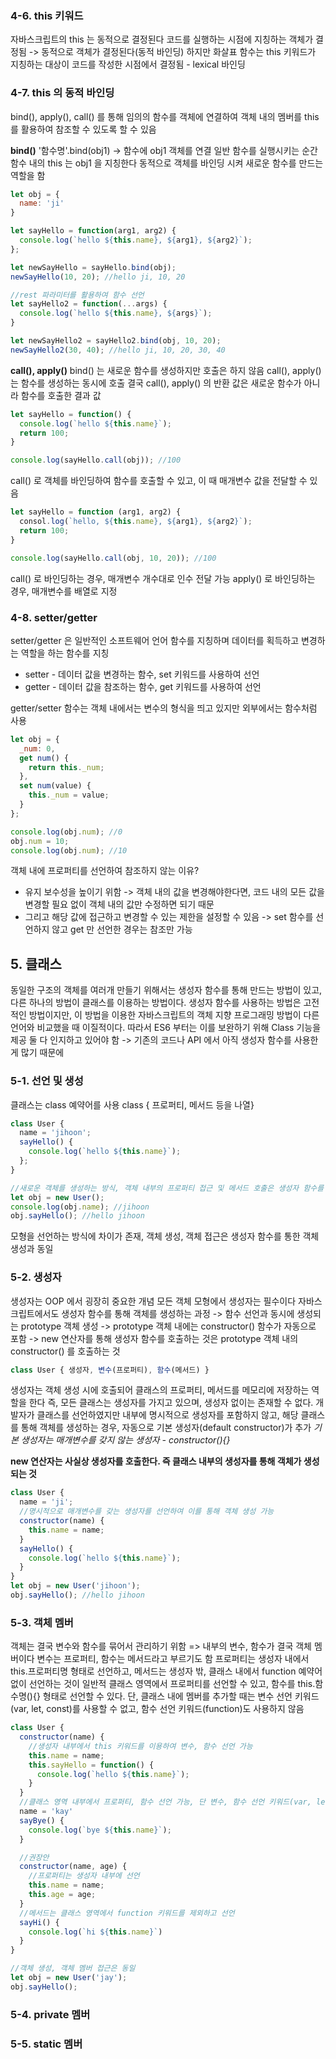 ### 4-6. this 키워드
자바스크립트의 this 는 동적으로 결정된다
코드를 실행하는 시점에 지칭하는 객체가 결정됨 -> 동적으로 객체가 결정된다(동적 바인딩)
하지만 화살표 함수는 this 키워드가 지칭하는 대상이 코드를 작성한 시점에서 결정됨 - lexical 바인딩

### 4-7. this 의 동적 바인딩
bind(), apply(), call() 를 통해 임의의 함수를 객체에 연결하여 객체 내의 멤버를 this 를 활용하여 참조할 수 있도록 할 수 있음

**bind()**
'함수명'.bind(obj1) -> 함수에 obj1 객체를 연결
일반 함수를 실행시키는 순간 함수 내의 this 는 obj1 을 지칭한다
동적으로 객체를 바인딩 시켜 새로운 함수를 만드는 역할을 함
```js
let obj = {
  name: 'ji'
}

let sayHello = function(arg1, arg2) {
  console.log(`hello ${this.name}, ${arg1}, ${arg2}`);
};

let newSayHello = sayHello.bind(obj);
newSayHello(10, 20); //hello ji, 10, 20

//rest 파라미터를 활용하여 함수 선언
let sayHello2 = function(...args) {
  console.log(`hello ${this.name}, ${args}`);
}

let newSayHello2 = sayHello2.bind(obj, 10, 20);
newSayHello2(30, 40); //hello ji, 10, 20, 30, 40
```

**call(), apply()**
bind() 는 새로운 함수를 생성하지만 호출은 하지 않음
call(), apply() 는 함수를 생성하는 동시에 호출
결국 call(), apply() 의 반환 값은 새로운 함수가 아니라 함수를 호출한 결과 값
```js
let sayHello = function() {
  console.log(`hello ${this.name}`);
  return 100;
}

console.log(sayHello.call(obj)); //100
```
call() 로 객체를 바인딩하여 함수를 호출할 수 있고, 이 때 매개변수 값을 전달할 수 있음
```js
let sayHello = function (arg1, arg2) {
  consol.log(`hello, ${this.name}, ${arg1}, ${arg2}`);
  return 100;
}

console.log(sayHello.call(obj, 10, 20)); //100
```
call() 로 바인딩하는 경우, 매개변수 개수대로 인수 전달 가능
apply() 로 바인딩하는 경우, 매개변수를 배열로 지정

### 4-8. setter/getter
setter/getter 은 일반적인 소프트웨어 언어
함수를 지칭하며 데이터를 획득하고 변경하는 역할을 하는 함수를 지칭
- setter - 데이터 값을 변경하는 함수, set 키워드를 사용하여 선언
- getter - 데이터 값을 참조하는 함수, get 키워드를 사용하여 선언

getter/setter 함수는 객체 내에서는 변수의 형식을 띄고 있지만 외부에서는 함수처럼 사용

```js
let obj = {
  _num: 0,
  get num() {
    return this._num;
  },
  set num(value) {
    this._num = value;
  }
};

console.log(obj.num); //0
obj.num = 10;
console.log(obj.num); //10
```
객체 내에 프로퍼티를 선언하여 참조하지 않는 이유?
- 유지 보수성을 높이기 위함 -> 객체 내의 값을 변경해야한다면, 코드 내의 모든 값을 변경할 필요 없이 객체 내의 값만 수정하면 되기 때문
- 그리고 해당 값에 접근하고 변경할 수 있는 제한을 설정할 수 있음 -> set 함수를 선언하지 않고 get 만 선언한 경우는 참조만 가능

## 5. 클래스
동일한 구조의 객체를 여러개 만들기 위해서는 생성자 함수를 통해 만드는 방법이 있고, 다른 하나의 방법이 클래스를 이용하는 방법이다.
생성자 함수를 사용하는 방법은 고전적인 방법이지만, 이 방법을 이용한 자바스크립트의 객체 지향 프로그래밍 방법이 다른 언어와 비교했을 때 이질적이다.
따라서 ES6 부터는 이를 보완하기 위해 Class 기능을 제공
둘 다 인지하고 있어야 함 -> 기존의 코드나 API 에서 아직 생성자 함수를 사용한게 많기 때문에

### 5-1. 선언 및 생성
클래스는 class 예약어를 사용
class { 프로퍼티, 메서드 등을 나열}
```js
class User {
  name = 'jihoon';
  sayHello() {
    console.log(`hello ${this.name}`);
  };
}

//새로운 객체를 생성하는 방식, 객체 내부의 프로퍼티 접근 및 메서드 호출은 생성자 함수를 통해 만든 객체와 동일
let obj = new User();
console.log(obj.name); //jihoon
obj.sayHello(); //hello jihoon
```
모형을 선언하는 방식에 차이가 존재, 객체 생성, 객체 접근은 생성자 함수를 통한 객체 생성과 동일

### 5-2. 생성자
생성자는 OOP 에서 굉장히 중요한 개념
모든 객체 모형에서 생성자는 필수이다
자바스크립트에서도 생성자 함수를 통해 객체를 생성하는 과정 
-> 함수 선언과 동시에 생성되는 prototype 객체 생성
-> prototype 객체 내에는 constructor() 함수가 자동으로 포함
-> new 연산자를 통해 생성자 함수를 호출하는 것은 prototype 객체 내의 constructor() 를 호출하는 것
```js
class User { 생성자, 변수(프로퍼티), 함수(메서드) }
```
생성자는 객체 생성 시에 호출되어 클래스의 프로퍼티, 메서드를 메모리에 저장하는 역할을 한다
즉, 모든 클래스는 생성자를 가지고 있으며, 생성자 없이는 존재할 수 없다.
개발자가 클래스를 선언하였지만 내부에 명시적으로 생성자를 포함하지 않고, 해당 클래스를 통해 객체를 생성하는 경우, 자동으로 기본 생성자(default constructor)가 추가
*기본 생성자는 매개변수를 갖지 않는 생성자 - constructor(){}*

**new 연산자는 사실상 생성자를 호출한다. 즉 클래스 내부의 생성자를 통해 객체가 생성되는 것**
```js
class User {
  name = 'ji';
  //명시적으로 매개변수를 갖는 생성자를 선언하여 이를 통해 객체 생성 가능
  constructor(name) {
    this.name = name;
  }
  sayHello() {
    console.log(`hello ${this.name}`);
  }
}
let obj = new User('jihoon');
obj.sayHello(); //hello jihoon
```
### 5-3. 객체 멤버
객체는 결국 변수와 함수를 묶어서 관리하기 위함 => 내부의 변수, 함수가 결국 객체 멤버이다
변수는 프로퍼티, 함수는 메서드라고 부르기도 함
프로퍼티는 생성자 내에서 this.프로퍼티명 형태로 선언하고, 메서드는 생성자 밖, 클래스 내에서 function 예약어 없이 선언하는 것이 일반적
클래스 영역에서 프로퍼티를 선언할 수 있고, 함수를 this.함수명(){} 형태로 선언할 수 있다.
단, 클래스 내에 멤버를 추가할 때는 변수 선언 키워드(var, let, const)를 사용할 수 없고, 함수 선언 키워드(function)도 사용하지 않음
```js
class User {
  constructor(name) {
    //생성자 내부에서 this 키워드를 이용하여 변수, 함수 선언 가능
    this.name = name;
    this.sayHello = function() {
      console.log(`hello ${this.name}`);
    }
  }
  //클래스 영역 내부에서 프로퍼티, 함수 선언 가능, 단 변수, 함수 선언 키워드(var, let, const, function) 사용 불가
  name = 'kay'
  sayBye() {
    console.log(`bye ${this.name}`);
  }

  //권장안
  constructor(name, age) {
    //프로퍼티는 생성자 내부에 선언
    this.name = name;
    this.age = age;
  }
  //메서드는 클래스 영역에서 function 키워드를 제외하고 선언
  sayHi() {
    console.log(`hi ${this.name}`)
  }
}

//객체 생성, 객체 멤버 접근은 동일
let obj = new User('jay');
obj.sayHello();
```

### 5-4. private 멤버
### 5-5. static 멤버